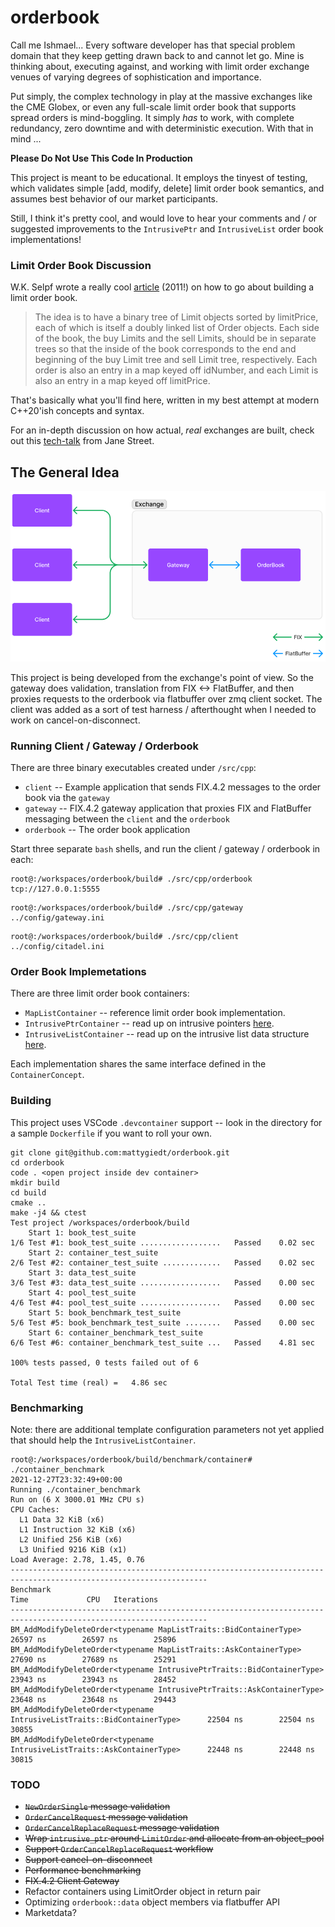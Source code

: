# orderbook
Call me Ishmael... Every software developer has that special problem domain that they keep getting drawn back to and cannot let go. Mine is thinking about, executing against, and working with limit order exchange venues of varying degrees of sophistication and importance.

Put simply, the complex technology in play at the massive exchanges like the CME Globex, or even any full-scale limit order book that supports spread orders is mind-boggling. It simply _has_ to work, with complete redundancy, zero downtime and with deterministic execution. With that in mind ...

**Please Do Not Use This Code In Production**

This project is meant to be educational. It employs the tinyest of testing, which validates simple [add, modify, delete] limit order book semantics, and assumes best behavior of our market participants.

Still, I think it's pretty cool, and would love to hear your comments and / or suggested improvements to the `IntrusivePtr` and `IntrusiveList` order book implementations!

### Limit Order Book Discussion

W.K. Selpf wrote a really cool [article](http://howtohft.wordpress.com/2011/02/15/how-to-build-a-fast-limit-order-book/) (2011!) on how to go about building a limit order book.

>The idea is to have a binary tree of Limit objects sorted by limitPrice, each of which is itself a doubly linked list of Order objects.  Each side of the book, the buy Limits and the sell Limits, should be in separate trees so that the inside of the book corresponds to the end and beginning of the buy Limit tree and sell Limit tree, respectively.  Each order is also an entry in a map keyed off idNumber, and each Limit is also an entry in a map keyed off limitPrice.

That's basically what you'll find here, written in my best attempt at modern C++20'ish concepts and syntax.

For an in-depth discussion on how actual, _real_ exchanges are built, check out this [tech-talk](https://www.janestreet.com/tech-talks/building-an-exchange) from Jane Street.

## The General Idea
![Overview Image](src/overview.png)

This project is being developed from the exchange's point of view. So the gateway does validation, translation from FIX <-> FlatBuffer, and then proxies requests to the orderbook via flatbuffer over zmq client socket. The client was added as a sort of test harness / afterthought when I needed to work on cancel-on-disconnect.

### Running Client / Gateway / Orderbook

There are three binary executables created under `/src/cpp`:

* `client` -- Example application that sends FIX.4.2 messages to the order book via the `gateway`
* `gateway` -- FIX.4.2 gateway application that proxies FIX and FlatBuffer messaging between the `client` and the `orderbook`
* `orderbook` -- The order book application

Start three separate `bash` shells, and run the client / gateway / orderbook in each:
```
root@:/workspaces/orderbook/build# ./src/cpp/orderbook tcp://127.0.0.1:5555
```
```
root@:/workspaces/orderbook/build# ./src/cpp/gateway ../config/gateway.ini
```
```
root@:/workspaces/orderbook/build# ./src/cpp/client ../config/citadel.ini
```

### Order Book Implemetations
There are three limit order book containers:

* `MapListContainer` -- reference limit order book implementation.
* `IntrusivePtrContainer` -- read up on intrusive pointers [here](https://www.boost.org/doc/libs/1_78_0/libs/smart_ptr/doc/html/smart_ptr.html#intrusive_ptr).
* `IntrusiveListContainer` -- read up on the intrusive list data structure [here](https://www.boost.org/doc/libs/1_78_0/doc/html/intrusive.html).

Each implementation shares the same interface defined in the `ContainerConcept`.

### Building
This project uses VSCode `.devcontainer` support -- look in the directory for a sample `Dockerfile` if you want to roll your own.

```
git clone git@github.com:mattygiedt/orderbook.git
cd orderbook
code . <open project inside dev container>
mkdir build
cd build
cmake ..
make -j4 && ctest
Test project /workspaces/orderbook/build
    Start 1: book_test_suite
1/6 Test #1: book_test_suite ..................   Passed    0.02 sec
    Start 2: container_test_suite
2/6 Test #2: container_test_suite .............   Passed    0.02 sec
    Start 3: data_test_suite
3/6 Test #3: data_test_suite ..................   Passed    0.00 sec
    Start 4: pool_test_suite
4/6 Test #4: pool_test_suite ..................   Passed    0.00 sec
    Start 5: book_benchmark_test_suite
5/6 Test #5: book_benchmark_test_suite ........   Passed    0.00 sec
    Start 6: container_benchmark_test_suite
6/6 Test #6: container_benchmark_test_suite ...   Passed    4.81 sec

100% tests passed, 0 tests failed out of 6

Total Test time (real) =   4.86 sec
```

### Benchmarking

Note: there are additional template configuration parameters not yet applied that should help the `IntrusiveListContainer`.

```
root@:/workspaces/orderbook/build/benchmark/container# ./container_benchmark
2021-12-27T23:32:49+00:00
Running ./container_benchmark
Run on (6 X 3000.01 MHz CPU s)
CPU Caches:
  L1 Data 32 KiB (x6)
  L1 Instruction 32 KiB (x6)
  L2 Unified 256 KiB (x6)
  L3 Unified 9216 KiB (x1)
Load Average: 2.78, 1.45, 0.76
------------------------------------------------------------------------------------------------------------------
Benchmark                                                                        Time             CPU   Iterations
------------------------------------------------------------------------------------------------------------------
BM_AddModifyDeleteOrder<typename MapListTraits::BidContainerType>            26597 ns        26597 ns        25896
BM_AddModifyDeleteOrder<typename MapListTraits::AskContainerType>            27690 ns        27689 ns        25291
BM_AddModifyDeleteOrder<typename IntrusivePtrTraits::BidContainerType>       23943 ns        23943 ns        28452
BM_AddModifyDeleteOrder<typename IntrusivePtrTraits::AskContainerType>       23648 ns        23648 ns        29443
BM_AddModifyDeleteOrder<typename IntrusiveListTraits::BidContainerType>      22504 ns        22504 ns        30855
BM_AddModifyDeleteOrder<typename IntrusiveListTraits::AskContainerType>      22448 ns        22448 ns        30815
```

### TODO
* ~~`NewOrderSingle` message validation~~
* ~~`OrderCancelRequest` message validation~~
* ~~`OrderCancelReplaceRequest` message validation~~
* ~~Wrap `intrusive_ptr` around `LimitOrder` and allocate from an object_pool~~
* ~~Support `OrderCancelReplaceRequest` workflow~~
* ~~Support cancel-on-disconnect~~
* ~~Performance benchmarking~~
* ~~FIX.4.2 Client Gateway~~
* Refactor containers using LimitOrder object in return pair
* Optimizing `orderbook::data` object members via flatbuffer API
* Marketdata?
